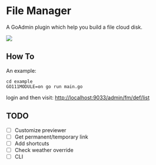 # File Manager

A GoAdmin plugin which help you build a file cloud disk.

![](http://quick.go-admin.cn/docs/filemanager_interface.png)

## How To

An example: 

```
cd example
GO111MODULE=on go run main.go
```

login and then visit: [http://localhost:9033/admin/fm/def/list](http://localhost:9033/admin/fm/def/list)

## TODO

- [ ] Customize previewer
- [ ] Get permanent/temporary link
- [ ] Add shortcuts
- [ ] Check weather override
- [ ] CLI
